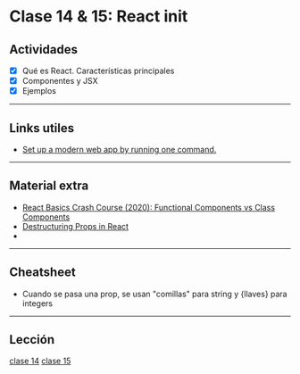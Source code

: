 # Clase 14 & 15: React init

## Actividades

- [x] Qué es React. Características principales
- [x] Componentes y JSX
- [x] Ejemplos

---

## Links utiles

- [Set up a modern web app by running one command.](https://create-react-app.dev/)

---

## Material extra

- [React Basics Crash Course (2020): Functional Components vs Class Components](https://www.youtube.com/watch?v=wwl6iH5D0LU)
- [Destructuring Props in React](https://medium.com/@lcriswell/destructuring-props-in-react-b1c295005ce0)
- [](https://www.youtube.com/watch?v=z8lDwLKthr8)

---

## Cheatsheet

- Cuando se pasa una prop, se usan "comillas" para string y {llaves} para integers

---

## Lección

[clase 14](https://centrodeelearning.zoom.us/rec/play/rpfRKgzMi2ktMOPp4FkOL_IX0OTIUsDYEcMG6H-zZZTbFDCZTKHN96D3X8t7sGqHdOB7Xm1vo49x-0S7.pBrMAVYogCHh1UXv?startTime=1635184964000)
[clase 15](https://centrodeelearning.zoom.us/rec/play/Qtv-ZfY6U9P7aXMgG_V6Bv5qa-Qt3L6713KGARWR02t9tu0Tm0gNTeLEiZdzkoWO_8WtGz5cF-5dr7g.TjPL2Y32ugUolvtX?startTime=1635357925000)
